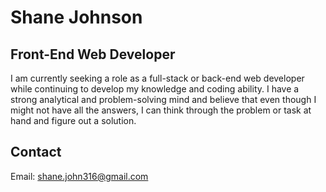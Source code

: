 # Shane Johnson

## Front-End Web Developer

I am currently seeking a role as a full-stack or back-end web developer while continuing to develop my knowledge and coding ability. I have a strong analytical and problem-solving mind and believe that even though I might not have all the answers, I can think through the problem or task at hand and figure out a solution.

## Contact

Email: shane.john316@gmail.com
